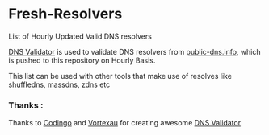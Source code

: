 # Fresh-Resolvers
List of Hourly Updated Valid DNS resolvers

[DNS Validator](https://github.com/vortexau/dnsvalidator) is used to validate DNS resolvers from [public-dns.info](https://public-dns.info/nameservers.txt), which is pushed to this repository on Hourly Basis.

This list can be used with other tools that make use of resolves like [shuffledns](https://github.com/projectdiscovery/shuffledns), [massdns](https://github.com/blechschmidt/massdns), [zdns](https://github.com/zmap/zdns) etc

### Thanks :
Thanks to [Codingo](https://twitter.com/codingo_) and [Vortexau](https://twitter.com/vortexau) for creating awesome [DNS Validator](https://github.com/vortexau/dnsvalidator)

